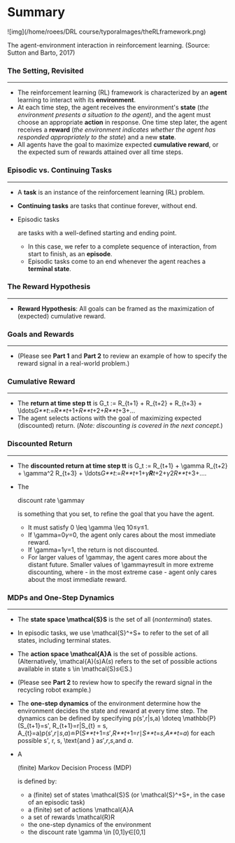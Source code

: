# Summary



![img](/home/roees/DRL course/typoraImages/theRLframework.png)

The agent-environment interaction in reinforcement learning. (Source: Sutton and Barto, 2017)



### The Setting, Revisited

------

- The reinforcement learning (RL) framework is characterized by an **agent** learning to interact with its **environment**.
- At each time step, the agent receives the environment's **state** (*the environment presents a situation to the agent)*, and the agent must choose an appropriate **action** in response. One time step later, the agent receives a **reward** (*the environment indicates whether the agent has responded appropriately to the state*) and a new **state**.
- All agents have the goal to maximize expected **cumulative reward**, or the expected sum of rewards attained over all time steps.



### Episodic vs. Continuing Tasks

------

- A **task** is an instance of the reinforcement learning (RL) problem.

- **Continuing tasks** are tasks that continue forever, without end.

- Episodic tasks

   

  are tasks with a well-defined starting and ending point.

  - In this case, we refer to a complete sequence of interaction, from start to finish, as an **episode**.
  - Episodic tasks come to an end whenever the agent reaches a **terminal state**.



### The Reward Hypothesis

------

- **Reward Hypothesis**: All goals can be framed as the maximization of (expected) cumulative reward.



### Goals and Rewards

------

- (Please see **Part 1** and **Part 2** to review an example of how to specify the reward signal in a real-world problem.)



### Cumulative Reward

------

- The **return at time step tt** is G_t := R_{t+1} + R_{t+2} + R_{t+3} + \ldots*G**t*:=*R**t*+1+*R**t*+2+*R**t*+3+…
- The agent selects actions with the goal of maximizing expected (discounted) return. (*Note: discounting is covered in the next concept.*)



### Discounted Return

------

- The **discounted return at time step tt** is G_t := R_{t+1} + \gamma R_{t+2} + \gamma^2 R_{t+3} + \ldots*G**t*:=*R**t*+1+*γ**R**t*+2+*γ*2*R**t*+3+….

- The

   

  discount rate \gamma*γ*

   

  is something that you set, to refine the goal that you have the agent.

  - It must satisfy 0 \leq \gamma \leq 10≤*γ*≤1.
  - If \gamma=0*γ*=0, the agent only cares about the most immediate reward.
  - If \gamma=1*γ*=1, the return is not discounted.
  - For larger values of \gamma*γ*, the agent cares more about the distant future. Smaller values of \gamma*γ*result in more extreme discounting, where - in the most extreme case - agent only cares about the most immediate reward.



### MDPs and One-Step Dynamics

------

- The **state space \mathcal{S}S** is the set of all (*nonterminal*) states.

- In episodic tasks, we use \mathcal{S}^+S+ to refer to the set of all states, including terminal states.

- The **action space \mathcal{A}A** is the set of possible actions. (Alternatively, \mathcal{A}(s)A(*s*) refers to the set of possible actions available in state s \in \mathcal{S}*s*∈S.)

- (Please see **Part 2** to review how to specify the reward signal in the recycling robot example.)

- The **one-step dynamics** of the environment determine how the environment decides the state and reward at every time step. The dynamics can be defined by specifying p(s',r|s,a) \doteq \mathbb{P}(S_{t+1}=s', R_{t+1}=r|S_{t} = s, A_{t}=a)*p*(*s*′,*r*∣*s*,*a*)≐P(*S**t*+1=*s*′,*R**t*+1=*r*∣*S**t*=*s*,*A**t*=*a*) for each possible s', r, s, \text{and } a*s*′,*r*,*s*,and *a*.

- A

   

  (finite) Markov Decision Process (MDP)

   

  is defined by:

  - a (finite) set of states \mathcal{S}S (or \mathcal{S}^+S+, in the case of an episodic task)
  - a (finite) set of actions \mathcal{A}A
  - a set of rewards \mathcal{R}R
  - the one-step dynamics of the environment
  - the discount rate \gamma \in [0,1]*γ*∈[0,1]